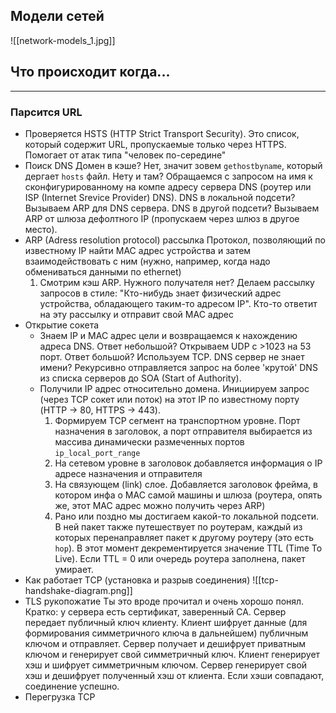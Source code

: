 ## Модели сетей
![[network-models_1.jpg]]

## Что происходит когда...
***



### Парсится URL
-  Проверяется HSTS (HTTP Strict Transport Security).
	Это список, который содержит URL, пропускаемые только через HTTPS. Помогает от атак типа "человек по-середине"
-  Поиск DNS
	Домен в кэше? Нет, значит зовем `gethostbyname`, который дергает `hosts` файл. Нету и там? Обращаемся с запросом на имя к сконфигурированному на компе адресу сервера DNS (роутер или ISP (Internet Srevice Provider) DNS). DNS в локальной подсети? Вызываем ARP для DNS сервера. DNS в другой подсети? Вызываем ARP от шлюза дефолтного IP (пропускаем через шлюз в другое место).
-  ARP (Adress resolution protocol) рассылка
	Протокол, позволяющий по известному IP найти MAC адрес устройства и затем взаимодействовать с ним (нужно, например, когда надо обмениваться данными по ethernet)
	1. Смотрим кэш  ARP. Нужного получателя нет? Делаем рассылку запросов в стиле: "Кто-нибудь знает физический адрес устройства, обладающего таким-то адресом IP". Кто-то ответит на эту рассылку и отправит свой MAC адрес
- Открытие сокета
	- Знаем IP и MAC адрес цели и возвращаемся к нахождению адреса DNS. Ответ небольшой? Открываем UDP с >1023 на 53 порт. Ответ большой? Используем TCP. DNS сервер не знает имени? Рекурсивно отправляется  запрос на более 'крутой' DNS из списка серверов до SOA (Start of Authority).
	- Получили IP адрес относительно домена. Инициируем запрос (через TCP сокет или поток) на этот IP по известному порту (HTTP -> 80, HTTPS -> 443). 
		1. Формируем TCP сегмент на транспортном уровне. Порт назначения в заголовок, а порт отправителя выбирается из массива динамически размеченных портов `ip_local_port_range`
		2. На сетевом уровне в заголовок добавляется информация о IP адресе назначения и отправителя
		3. На связующем (link) слое. Добавляется заголовок фрейма, в котором инфа о MAC самой машины и шлюза (роутера, опять же, этот MAC адрес можно получить через ARP)
		4. Рано или поздно мы достигаем какой-то локальной подсети. В ней пакет также путешествует по роутерам, каждый из которых перенаправляет пакет к другому роутеру (это есть `hop`). В этот момент декрементируется значение TTL (Time To Live). Если TTL = 0 или очередь роутера заполнена, пакет умирает.
-  Как работает TCP (установка и разрыв соединения)
	![[tcp-handshake-diagram.png]]
- TLS рукопожатие
	Ты это вроде прочитал и очень хорошо понял. Кратко: у сервера есть сертификат, заверенный CA. Сервер передает публичный ключ клиенту. Клиент шифрует данные (для формирования симметричного ключа в дальнейшем) публичным ключом и отправляет. Сервер получает и дешифрует приватным ключом и генерирует свой симметричный ключ. Клиент генерирует хэш и шифрует симметричным ключом. Сервер генерирует свой хэш и дешифрует полученный хэш от клиента. Если хэши совпадают, соединение успешно.
- Перегрузка TCP

